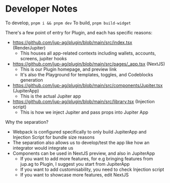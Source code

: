 # Developer Notes

To develop, `pnpm i && pnpm dev`
To build, `pnpm build-widget`

There's a few point of entry for Plugin, and each has specific reasons:

- https://github.com/jup-ag/plugin/blob/main/src/index.tsx (RenderJupiter)
  - This houses all app-related contexts including wallets, accounts, screens, jupiter hooks
- https://github.com/jup-ag/plugin/blob/main/src/pages/_app.tsx (NextJS)
  - This is our Plugin homepage, and preview link
  - It's also the Playground for templates, toggles, and Codeblocks generation
- https://github.com/jup-ag/plugin/blob/main/src/components/Jupiter.tsx (JupiterApp)
  - This is the actual Jupiter app
- https://github.com/jup-ag/plugin/blob/main/src/library.tsx (Injection script)
  - This is how we inject Jupiter and pass props into Jupiter App

Why the separation?

- Webpack is configured specifically to only build JupiterApp and Injection Script for bundle size reasons
- The separation also allows us to develop/test the app like how an integrator would integrate us
- Components can be used in NextJS preview, and also in JupiterApp
  - If you want to add more features, for e.g bringing features from jup.ag to Plugin, I suggest you start from JupiterApp
  - If you want to add customisability, you need to check Injection script
  - If you want to showcase more features, edit NextJS
